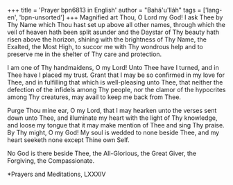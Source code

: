 +++
title = 'Prayer bpn6813 in English'
author = "Bahá'u'lláh"
tags = ['lang-en', 'bpn-unsorted']
+++
Magnified art Thou, O Lord my God! I ask Thee by Thy Name which Thou hast set up above all other names, through which the veil of heaven hath been split asunder and the Daystar of Thy beauty hath risen above the horizon, shining with the brightness of Thy Name, the Exalted, the Most High, to succor me with Thy wondrous help and to preserve me in the shelter of Thy care and protection.

I am one of Thy handmaidens, O my Lord! Unto Thee have I turned, and in Thee have I placed my trust. Grant that I may be so confirmed in my love for Thee, and in fulfilling that which is well-pleasing unto Thee, that neither the defection of the infidels among Thy people, nor the clamor of the hypocrites among Thy creatures, may avail to keep me back from Thee.

Purge Thou mine ear, O my Lord, that I may hearken unto the verses sent down unto Thee, and illuminate my heart with the light of Thy knowledge, and loose my tongue that it may make mention of Thee and sing Thy praise. By Thy might, O my God! My soul is wedded to none beside Thee, and my heart seeketh none except Thine own Self.

No God is there beside Thee, the All-Glorious, the Great Giver, the Forgiving, the Compassionate.


*Prayers and Meditations, LXXXIV
